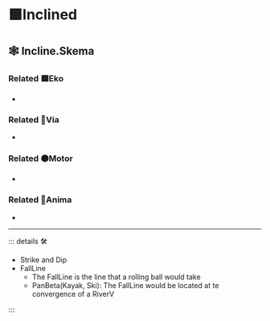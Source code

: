 # 🟩<ekos>Inclined</ekos>

## 🕸 Incline.Skema

### Related 🟩<ekos>Eko</ekos>

-

### Related 🔻<via>Via</via>

-

### Related 🟠<motor>Motor</motor>

-

### Related 💜<anima>Anima</anima>

-

---

<!-- =================================================== -->
<!-- =================================================== -->
<!-- =================================================== -->
<!-- =================================================== -->
<!-- =================================================== -->
::: details 🛠

- Strike and Dip
- FallLine
    - The FallLine is the line that a rolling ball would take
    - PanBeta(Kayak, Ski): The FallLine would be located at te convergence of a RiverV

:::
